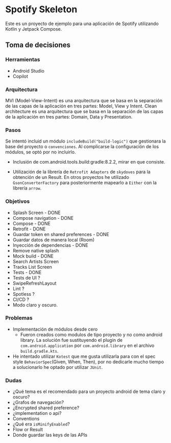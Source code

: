 # Spotify Skeleton

Este es un proyecto de ejemplo para una aplicación de Spotify utilizando Kotlin y Jetpack Compose.

## Toma de decisiones

### Herramientas

- Android Studio
- Copilot

### Arquitectura
MVI (Model-View-Intent) es una arquitectura que se basa en la separación de las capas de la aplicación en tres partes: Model, View y Intent.
Clean architecture es una arquitectura que se basa en la separación de las capas de la aplicación en tres partes: Domain, Data y Presentation.

### Pasos

Se intentó incluid un módulo `includeBuild("build-logic")` que gestionara la base del proyecto o `convenciones`.
Al complicarse la configuración de los módulos, se optó por no incluirlo.

- Inclusión de com.android.tools.build:gradle:8.2.2, mirar en que consiste.

- Utilización de la librería de `Retrofit Adapters` de `skydoves` para la obtención de un Result. En otros proyectos
he utilizado `GsonConverterFactory` para posteriormente mapearlo a `Either` con la librería `arrow`.

### Objetivos

- Splash Screen - DONE
- Compose navigation - DONE
- Compose - DONE
- Retrofit - DONE
- Guardar token en shared preferences - DONE
- Guardar datos de manera local (Room)
- Inyección de dependencias - DONE
- Remove native splash
- Mock build - DONE
- Search Artists Screen
- Tracks List Screen
- Tests - DONE
- Tests de UI ?
- SwipeRefreshLayout
- Lint ?
- Spotless ?
- CI/CD ?
- Modo claro y oscuro.

### Problemas

- Implementación de módulos desde cero
  - Fueron creados como modulos de tipo proyecto y no como android library. La solución fue sustituyendo
  el plugin de `com.android.application` por `com.android.library` en el archivo `build.gradle.kts`.
- He intentado utilizar `Kotest` que me gusta utilizarla para con el spec style `BehaviorSpec`(Given, When, Then), por no dedicarle mucho tiempo a solucionarlo he optado por utilizar `JUnit`.

### Dudas

- ¿Qué tema es el recomendado para un proyecto android de tema claro y oscuro?
- ¿Grafos de navegación?
- ¿Encrypted shared preference?
- ¿implementation o api?
- Conventions
- ¿Qué era `isMinifyEnabled`?
- Flow or Result
- Donde guardar las keys de las APIs
